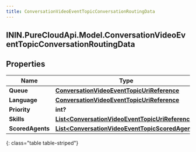 ```yaml
---
title: ConversationVideoEventTopicConversationRoutingData
---
```

## ININ.PureCloudApi.Model.ConversationVideoEventTopicConversationRoutingData

## Properties

|Name | Type | Description | Notes|
|------------ | ------------- | ------------- | -------------|
| **Queue** | [**ConversationVideoEventTopicUriReference**](ConversationVideoEventTopicUriReference.html) |  | [optional] |
| **Language** | [**ConversationVideoEventTopicUriReference**](ConversationVideoEventTopicUriReference.html) |  | [optional] |
| **Priority** | **int?** |  | [optional] |
| **Skills** | [**List&lt;ConversationVideoEventTopicUriReference&gt;**](ConversationVideoEventTopicUriReference.html) |  | [optional] |
| **ScoredAgents** | [**List&lt;ConversationVideoEventTopicScoredAgent&gt;**](ConversationVideoEventTopicScoredAgent.html) |  | [optional] |
{: class="table table-striped"}



